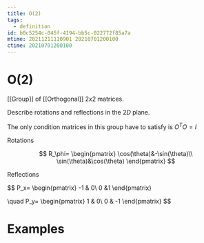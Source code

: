 ```yaml
---
title: O(2)
tags:
  - definition
id: b0c5254c-045f-4194-bb5c-022772f85a7a
mtime: 20211211110901 20210701200100
ctime: 20210701200100
---
```


# O(2)

[[Group]] of [[Orthogonal]] $2x2$ matrices.

Describe rotations and reflections in the $2D$ plane.

The only condition matrices in this group have to satisfy is $O^TO=I$

Rotations

$$
R_\phi=
\begin{pmatrix}
    \cos(\theta)&-\sin(\theta)\\
    \sin(\theta)&\cos(\theta)
\end{pmatrix}
$$

Reflections

$$
P_x=
\begin{pmatrix}
    -1 & 0\\
    0 &1
\end{pmatrix}
    
\quad
P_y=
\begin{pmatrix}
    1 & 0\\
    0 & -1
\end{pmatrix}
$$

# Examples

